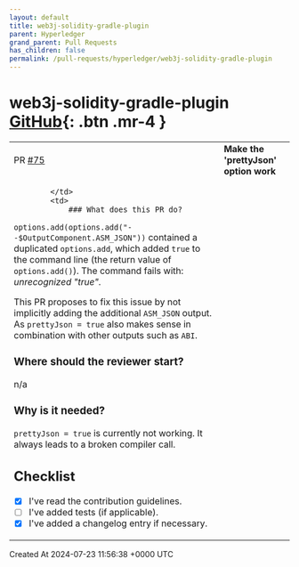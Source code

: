 ```yaml
---
layout: default
title: web3j-solidity-gradle-plugin
parent: Hyperledger
grand_parent: Pull Requests
has_children: false
permalink: /pull-requests/hyperledger/web3j-solidity-gradle-plugin
---
```


# web3j-solidity-gradle-plugin <span class="fs-3 right-align">[GitHub](https://github.com/hyperledger/web3j-solidity-gradle-plugin){: .btn .mr-4 }</span>


<div>
    <table>
        <tr>
            <td>
                PR <a href="https://github.com/hyperledger/web3j-solidity-gradle-plugin/pull/75" class=".btn">#75</a>
            </td>
            <td>
                <b>
                    Make the 'prettyJson' option work
                </b>
            </td>
        </tr>
        <tr>
            <td>
                
            </td>
            <td>
                ### What does this PR do?

`options.add(options.add("--$OutputComponent.ASM_JSON"))` contained a duplicated `options.add`, which added `true` to the command line (the return value of `options.add()`). The command fails with: _unrecognized "true"_.

This PR proposes to fix this issue by not implicitly adding the additional `ASM_JSON` output. As  `prettyJson = true` also makes sense in combination with other outputs such as `ABI`.

### Where should the reviewer start?

n/a

### Why is it needed?

`prettyJson = true` is currently not working. It always leads to a broken compiler call.


## Checklist

- [x] I've read the contribution guidelines.
- [ ] I've added tests (if applicable).
- [x] I've added a changelog entry if necessary.
            </td>
        </tr>
    </table>
    <div class="right-align">
        Created At 2024-07-23 11:56:38 +0000 UTC
    </div>
</div>

